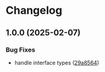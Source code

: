 # Changelog

## 1.0.0 (2025-02-07)


### Bug Fixes

* handle interface types ([29a8564](https://github.com/skyrpex/superjson-codec/commit/29a85648a6cbd6f1992ac894c485dc360e94f334))
